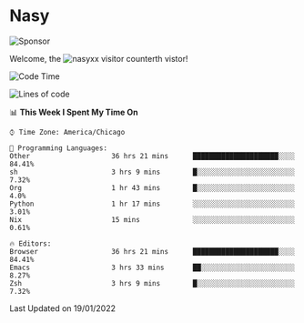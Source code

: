# Nasy

<!--
<p align="center">
<img height="200" src="https://github-readme-stats.vercel.app/api?username=nasyxx&count_private=true&show_icons=true&theme=dracula&include_all_commits=true"/>
<img height="200" src="https://github-readme-stats.vercel.app/api/top-langs/?username=nasyxx&theme=dracula&hide=html,jupyter+notebook&count_private=true&show_icons=true"/>
</p>

  
----------------
-->

![Sponsor](https://img.shields.io/static/v1.svg?label=Sponsor&message=%E2%9D%A4&logo=GitHub&style=flat&color=pink)
 
Welcome, the ![nasyxx visitor counter](https://count.getloli.com/get/@nasyxx?theme=rule34)th vistor!
 
<!--START_SECTION:waka-->
![Code Time](http://img.shields.io/badge/Code%20Time-1%2C757%20hrs%2038%20mins-blue)

![Lines of code](https://img.shields.io/badge/From%20Hello%20World%20I%27ve%20Written-5%20Million%20lines%20of%20code-blue)

📊 **This Week I Spent My Time On** 

```text
⌚︎ Time Zone: America/Chicago

💬 Programming Languages: 
Other                    36 hrs 21 mins      █████████████████████░░░░   84.41% 
sh                       3 hrs 9 mins        █░░░░░░░░░░░░░░░░░░░░░░░░   7.32% 
Org                      1 hr 43 mins        █░░░░░░░░░░░░░░░░░░░░░░░░   4.0% 
Python                   1 hr 17 mins        ░░░░░░░░░░░░░░░░░░░░░░░░░   3.01% 
Nix                      15 mins             ░░░░░░░░░░░░░░░░░░░░░░░░░   0.61%

🔥 Editors: 
Browser                  36 hrs 21 mins      █████████████████████░░░░   84.41% 
Emacs                    3 hrs 33 mins       ██░░░░░░░░░░░░░░░░░░░░░░░   8.27% 
Zsh                      3 hrs 9 mins        █░░░░░░░░░░░░░░░░░░░░░░░░   7.32%

```


 Last Updated on 19/01/2022
<!--END_SECTION:waka-->

<!-- ![visitors](https://visitor-badge.laobi.icu/badge?page_id=nasyxx.nasyxx) -->
